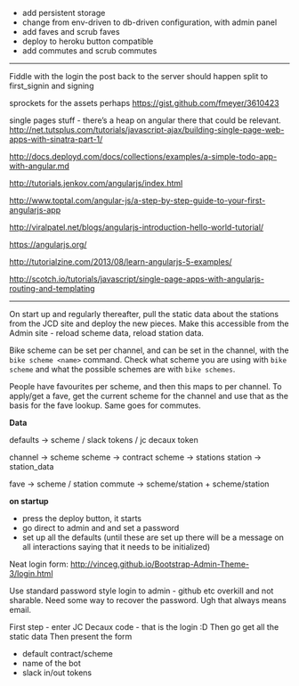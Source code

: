  * add persistent storage
 * change from env-driven to db-driven configuration, with admin panel
 * add faves and scrub faves
 * deploy to heroku button compatible
 * add commutes and scrub commutes

----


Fiddle with the login
   the post back to the server should happen
   split to first_signin and signing

sprockets for the assets perhaps  https://gist.github.com/fmeyer/3610423

single pages stuff - there’s a heap on angular there that could be relevant.
http://net.tutsplus.com/tutorials/javascript-ajax/building-single-page-web-apps-with-sinatra-part-1/

http://docs.deployd.com/docs/collections/examples/a-simple-todo-app-with-angular.md

http://tutorials.jenkov.com/angularjs/index.html

http://www.toptal.com/angular-js/a-step-by-step-guide-to-your-first-angularjs-app

http://viralpatel.net/blogs/angularjs-introduction-hello-world-tutorial/

https://angularjs.org/

http://tutorialzine.com/2013/08/learn-angularjs-5-examples/

http://scotch.io/tutorials/javascript/single-page-apps-with-angularjs-routing-and-templating


----

On start up and regularly thereafter, pull the static data about the
stations from the JCD site and deploy the new pieces. Make this
accessible from the Admin site - reload scheme data, reload station data.

Bike scheme can be set per channel, and can be set in the channel, with
the `bike scheme <name>` command. Check what scheme you are using with
`bike scheme` and what the possible schemes are with `bike schemes`.

People have favourites per scheme, and then this maps to per channel.
To apply/get a fave, get the current scheme for the channel and use that
as the basis for the fave lookup. Same goes for commutes.

**Data**

defaults -> scheme / slack tokens / jc decaux token

channel -> scheme
scheme -> contract
scheme -> stations
station -> station_data

fave -> scheme / station
commute -> scheme/station + scheme/station

**on startup**

* press the deploy button, it starts
* go direct to admin and and set a password
* set up all the defaults (until these are set up there will be a message on all
  interactions saying that it needs to be initialized)

Neat login form:  http://vinceg.github.io/Bootstrap-Admin-Theme-3/login.html

Use standard password style login to admin - github etc overkill and not sharable.
Need some way to recover the password. Ugh that always means email.

First step - enter JC Decaux code - that is the login :D
Then go get all the static data
Then present the form
  - default contract/scheme
  - name of the bot
  - slack in/out tokens  
